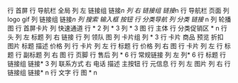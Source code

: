 行 首屏 
    行 导航栏 全局
        列 左 链接组
            链接*n
        列 右 链接组
            链接*n
    行 导航栏 页面
        列 
            logo
            gif
        列 链接组
            链接*n 
        列 搜索
            输入框
            按钮
    行 分类导航
        列 分类
            链接* n 
        列 轮播
            图
    行 首屏卡片
        列 快速通道
            行 * 2 
                列 * 3 
        列 * 3 
            图
行 主体
    行 分类促销区 * n 
       行 头
            列 左
                标题
            列 右
                链接
        行 
            列 领队
                图
            列 卡片组
                列 * 3
                    行 卡片 商品
                        预览
                            折扣
                            图片
                        标题
                        描述
                        价格
                列
                    行 卡片
                        列 左
                            行 标题
                            行 价格
                        列 右
                            图
                    行 卡片
                        列 左
                            行 标题
                            行 副标题
                        列 右
                            图
行 页脚
    行 售后
        列 * 6 
    行 常规链接
        列 左
            列* 6 
                行 标题
                行 链接组
                    链接* 3 
        列 联系方式 右
            电话
            描述
            主按钮
    行 元信息
        行 
            列 左
                图片
            列 右
                行 链接组
                    链接* n 
                行 
                    文字
        行 
            图 * n
